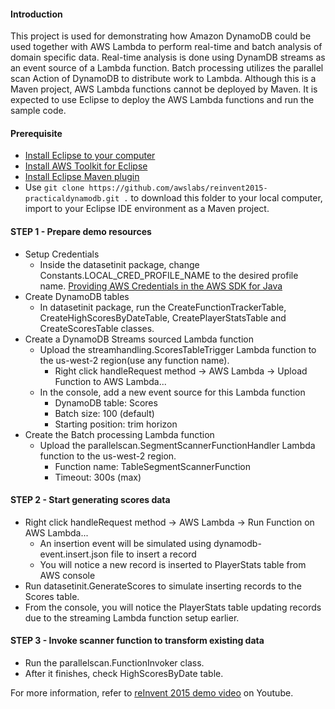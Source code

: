 #### Introduction
This project is used for demonstrating how Amazon DynamoDB could be used together with AWS Lambda to perform real-time and batch analysis of domain specific data. Real-time analysis is done using DynamDB streams as an event source of a Lambda function. Batch processing utilizes the parallel scan Action of DynamoDB to distribute work to Lambda. Although this is a Maven project, AWS Lambda functions cannot be deployed by Maven. It is expected to use Eclipse to deploy the AWS Lambda functions and run the sample code.

#### Prerequisite
* [Install Eclipse to your computer](https://wiki.eclipse.org/Eclipse/Installation)
* [Install AWS Toolkit for Eclipse](https://aws.amazon.com/eclipse/)
* [Install Eclipse Maven plugin](http://www.eclipse.org/m2e/)
* Use `git clone https://github.com/awslabs/reinvent2015-practicaldynamodb.git .` to download this folder to your local computer, import to your Eclipse IDE environment as a Maven project.

#### STEP 1 - Prepare demo resources
* Setup Credentials
  * Inside the datasetinit package, change Constants.LOCAL_CRED_PROFILE_NAME to the desired profile name. [Providing AWS Credentials in the AWS SDK for Java](http://docs.aws.amazon.com/AWSSdkDocsJava/latest/DeveloperGuide/credentials.html)
* Create DynamoDB tables
  * In datasetinit package, run the CreateFunctionTrackerTable, CreateHighScoresByDateTable, CreatePlayerStatsTable and CreateScoresTable classes.
* Create a DynamoDB Streams sourced Lambda function
    * Upload the streamhandling.ScoresTableTrigger Lambda function to the us-west-2 region(use any function name).
      - Right click handleRequest method -> AWS Lambda -> Upload Function to AWS Lambda...
    * In the console, add a new event source for this Lambda function
      - DynamoDB table: Scores
      - Batch size: 100 (default)
      - Starting position: trim horizon
* Create the Batch processing Lambda function
    * Upload the parallelscan.SegmentScannerFunctionHandler Lambda function to the us-west-2 region.
      - Function name: TableSegmentScannerFunction
      - Timeout: 300s (max)

#### STEP 2 - Start generating scores data
* Right click handleRequest method -> AWS Lambda -> Run Function on AWS Lambda...
	* An insertion event will be simulated using dynamodb-event.insert.json file to insert a record
    * You will notice a new record is inserted to PlayerStats table from AWS console
* Run datasetinit.GenerateScores to simulate inserting records to the Scores table.
* From the console, you will notice the PlayerStats table updating records due to the streaming Lambda function setup earlier.

#### STEP 3 - Invoke scanner function to transform existing data
* Run the parallelscan.FunctionInvoker class.
* After it finishes, check HighScoresByDate table.

For more information, refer to [reInvent 2015 demo video](https://www.youtube.com/watch?v=XByPxb_VvpY) on Youtube.

